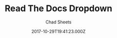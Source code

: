 ---
title: Read The Docs Dropdown
github: https://github.com/cjsheets/mkdocs-rtd-dropdown
demo: https://readthedocs.sheets.ch/
author: Chad Sheets
ssg:
  - MkDocs
cms:
  - No Cms
date: 2017-10-29T19:41:23.000Z
description: MkDocs Theme - modified version of ReadTheDocs
stale: true
disabled: true
disabled_reason: demo url not found
---